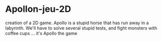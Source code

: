 # Apollon-jeu-2D
creation of a 2D game.  Apollo is a stupid horse that has run away in a labyrinth. We'll have to solve several stupid tests, and fight monsters with coffee cups ...  it's Apollo the game
